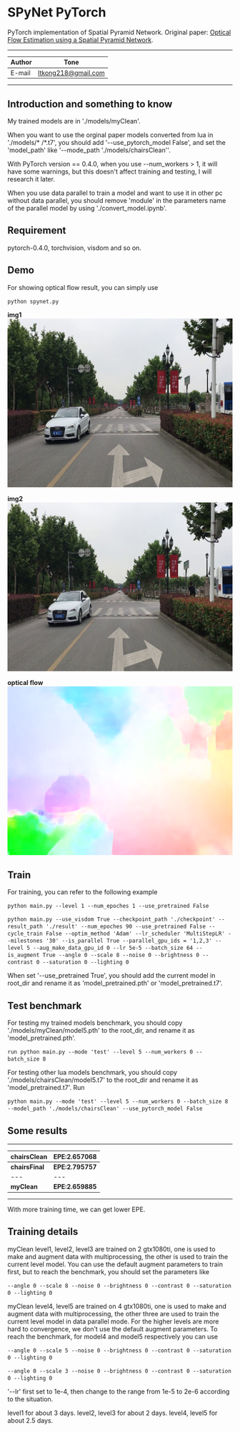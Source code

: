 # SPyNet PyTorch

PyTorch implementation of Spatial Pyramid Network. Original paper: [Optical Flow Estimation using a Spatial Pyramid Network](http://openaccess.thecvf.com/content_cvpr_2017/papers/Ranjan_Optical_Flow_Estimation_CVPR_2017_paper.pdf).

****	
|Author|Tone|
|---|---
|E-mail|ltkong218@gmail.com
****


## Introduction and something to know
My trained models are in './models/myClean'.

When you want to use the orginal paper models converted from lua in './models/* /*.t7', you should add '--use_pytorch_model False', and set the 'model_path' like '--mode_path './models/chairsClean''.

With PyTorch version == 0.4.0, when you use --num_workers > 1, it will have some warnings, but this doesn't affect training and testing, I will research it later.

When you use data parallel to train a model and want to use it in other pc without data parallel, you should remove 'module' in the parameters name of the parallel model by using './convert_model.ipynb'.


## Requirement
pytorch-0.4.0, torchvision, visdom and so on.


## Demo
For showing optical flow result, you can simply use

```Shell
python spynet.py
```
**img1**  
![img1](https://github.com/ltkong218/SPyNet-PyTorch/raw/master/data/img1.jpg "img1")

**img2**  
![img2](https://github.com/ltkong218/SPyNet-PyTorch/raw/master/data/img2.jpg "img2")

**optical flow**  
![flow](https://github.com/ltkong218/SPyNet-PyTorch/raw/master/eval_result/flow.png "flow")


## Train
For training, you can refer to the following example

```Shell
python main.py --level 1 --num_epoches 1 --use_pretrained False
```

```Shell
python main.py --use_visdom True --checkpoint_path './checkpoint' --result_path './result' --num_epoches 90 --use_pretrained False --cycle_train False --optim_method 'Adam' --lr_scheduler 'MultiStepLR' --milestones '30' --is_parallel True --parallel_gpu_ids = '1,2,3' --level 5 --aug_make_data_gpu_id 0 --lr 5e-5 --batch_size 64 --is_augment True --angle 0 --scale 8 --noise 0 --brightness 0 --contrast 0 --saturation 0 --lighting 0
```

When set '--use_pretrained True', you should add the current model in root_dir and rename it as 'model_pretrained.pth' or 'model_pretrained.t7'.


## Test benchmark
For testing my trained models benchmark, you should copy './models/myClean/model5.pth' to the root_dir, and rename it as 'model_pretrained.pth'.

```Shell
run python main.py --mode 'test' --level 5 --num_workers 0 --batch_size 8
```

For testing other lua models benchmark, you should copy './models/chairsClean/model5.t7' to the root_dir and rename it as 'model_pretrained.t7'.
Run

```Shell
python main.py --mode 'test' --level 5 --num_workers 0 --batch_size 8 --model_path './models/chairsClean' --use_pytorch_model False
```


## Some results

****
| **chairsClean** | **EPE:2.657068** |
|---|---
| **chairsFinal** | **EPE:2.795757**
|---|---
| **myClean** | **EPE:2.659885** |
****


With more training time, we can get lower EPE.

## Training details 
myClean level1, level2, level3 are trained on 2 gtx1080ti, one is used to make and augment data with multiprocessing, the other is used to train the current level model.
You can use the default augment parameters to train first, but to reach the benchmark, you should set the parameters like

```Shell
--angle 0 --scale 8 --noise 0 --brightness 0 --contrast 0 --saturation 0 --lighting 0
```

myClean level4, level5 are trained on 4 gtx1080ti, one is used to make and augment data with multiprocessing, the other three are used to train the current level model in data parallel mode.
For the higher levels are more hard to convergence, we don't use the default augment parameters. To reach the benchmark, for model4 and model5 respectively you can use

```Shell
--angle 0 --scale 5 --noise 0 --brightness 0 --contrast 0 --saturation 0 --lighting 0
```

```Shell
--angle 0 --scale 3 --noise 0 --brightness 0 --contrast 0 --saturation 0 --lighting 0
```

'--lr' first set to 1e-4, then change to the range from 1e-5 to 2e-6 according to the situation.

level1 for about 3 days. level2, level3 for about 2 days. level4, level5 for about 2.5 days.
